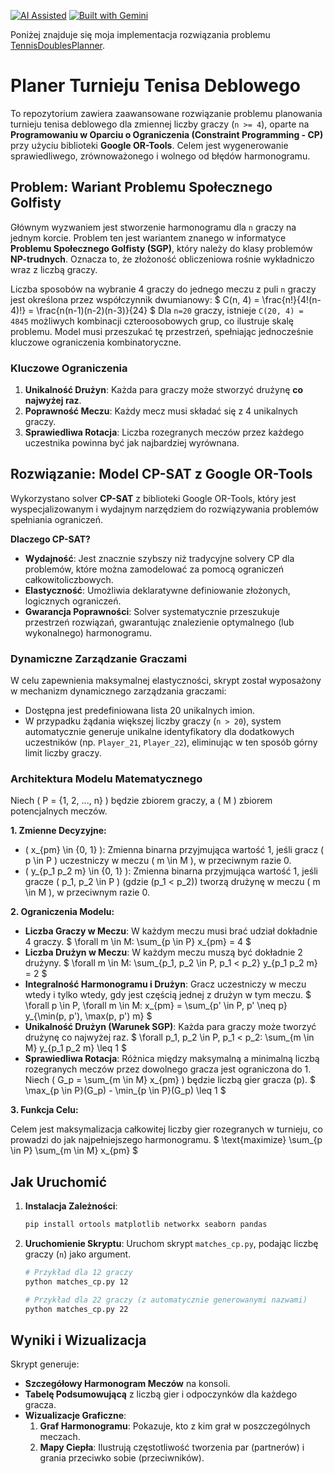 [![AI Assisted](https://img.shields.io/badge/AI-Assisted-blue?style=for-the-badge&logo=openai)](./AI_POLICY.md) [![Built with Gemini](https://img.shields.io/badge/Built%20with-Gemini-4285F4?style=for-the-badge&logo=google-gemini)](https://gemini.google.com/)

Poniżej znajduje się moja implementacja rozwiązania problemu [TennisDoublesPlanner](https://github.com/Kagroth/TennisDoublesPlanner).

# Planer Turnieju Tenisa Deblowego

To repozytorium zawiera zaawansowane rozwiązanie problemu planowania turnieju tenisa deblowego dla zmiennej liczby graczy (`n >= 4`), oparte na **Programowaniu w Oparciu o Ograniczenia (Constraint Programming - CP)** przy użyciu biblioteki **Google OR-Tools**. Celem jest wygenerowanie sprawiedliwego, zrównoważonego i wolnego od błędów harmonogramu.

## Problem: Wariant Problemu Społecznego Golfisty

Głównym wyzwaniem jest stworzenie harmonogramu dla `n` graczy na jednym korcie. Problem ten jest wariantem znanego w informatyce **Problemu Społecznego Golfisty (SGP)**, który należy do klasy problemów **NP-trudnych**. Oznacza to, że złożoność obliczeniowa rośnie wykładniczo wraz z liczbą graczy.

Liczba sposobów na wybranie 4 graczy do jednego meczu z puli `n` graczy jest określona przez współczynnik dwumianowy:
$ C(n, 4) = \frac{n!}{4!(n-4)!} = \frac{n(n-1)(n-2)(n-3)}{24} $
Dla `n=20` graczy, istnieje `C(20, 4) = 4845` możliwych kombinacji czteroosobowych grup, co ilustruje skalę problemu. Model musi przeszukać tę przestrzeń, spełniając jednocześnie kluczowe ograniczenia kombinatoryczne.

### Kluczowe Ograniczenia
1.  **Unikalność Drużyn**: Każda para graczy może stworzyć drużynę **co najwyżej raz**.
2.  **Poprawność Meczu**: Każdy mecz musi składać się z 4 unikalnych graczy.
3.  **Sprawiedliwa Rotacja**: Liczba rozegranych meczów przez każdego uczestnika powinna być jak najbardziej wyrównana.

## Rozwiązanie: Model CP-SAT z Google OR-Tools

Wykorzystano solver **CP-SAT** z biblioteki Google OR-Tools, który jest wyspecjalizowanym i wydajnym narzędziem do rozwiązywania problemów spełniania ograniczeń.

**Dlaczego CP-SAT?**
*   **Wydajność**: Jest znacznie szybszy niż tradycyjne solvery CP dla problemów, które można zamodelować za pomocą ograniczeń całkowitoliczbowych.
*   **Elastyczność**: Umożliwia deklaratywne definiowanie złożonych, logicznych ograniczeń.
*   **Gwarancja Poprawności**: Solver systematycznie przeszukuje przestrzeń rozwiązań, gwarantując znalezienie optymalnego (lub wykonalnego) harmonogramu.

### Dynamiczne Zarządzanie Graczami
W celu zapewnienia maksymalnej elastyczności, skrypt został wyposażony w mechanizm dynamicznego zarządzania graczami:
*   Dostępna jest predefiniowana lista 20 unikalnych imion.
*   W przypadku żądania większej liczby graczy (`n > 20`), system automatycznie generuje unikalne identyfikatory dla dodatkowych uczestników (np. `Player_21`, `Player_22`), eliminując w ten sposób górny limit liczby graczy.

### Architektura Modelu Matematycznego

Niech \( P = \{1, 2, ..., n\} \) będzie zbiorem graczy, a \( M \) zbiorem potencjalnych meczów.

**1. Zmienne Decyzyjne:**

*   \( x_{pm} \in \{0, 1\} \): Zmienna binarna przyjmująca wartość 1, jeśli gracz \( p \in P \) uczestniczy w meczu \( m \in M \), w przeciwnym razie 0.
*   \( y_{p_1 p_2 m} \in \{0, 1\} \): Zmienna binarna przyjmująca wartość 1, jeśli gracze \( p_1, p_2 \in P \) (gdzie \(p_1 < p_2\)) tworzą drużynę w meczu \( m \in M \), w przeciwnym razie 0.

**2. Ograniczenia Modelu:**

*   **Liczba Graczy w Meczu**: W każdym meczu musi brać udział dokładnie 4 graczy.
    $ \forall m \in M: \sum_{p \in P} x_{pm} = 4 $
*   **Liczba Drużyn w Meczu**: W każdym meczu muszą być dokładnie 2 drużyny.
    $ \forall m \in M: \sum_{p_1, p_2 \in P, p_1 < p_2} y_{p_1 p_2 m} = 2 $
*   **Integralność Harmonogramu i Drużyn**: Gracz uczestniczy w meczu wtedy i tylko wtedy, gdy jest częścią jednej z drużyn w tym meczu.
    $ \forall p \in P, \forall m \in M: x_{pm} = \sum_{p' \in P, p' \neq p} y_{\min(p, p'), \max(p, p') m} $
*   **Unikalność Drużyn (Warunek SGP)**: Każda para graczy może tworzyć drużynę co najwyżej raz.
    $ \forall p_1, p_2 \in P, p_1 < p_2: \sum_{m \in M} y_{p_1 p_2 m} \leq 1 $
*   **Sprawiedliwa Rotacja**: Różnica między maksymalną a minimalną liczbą rozegranych meczów przez dowolnego gracza jest ograniczona do 1. Niech \( G_p = \sum_{m \in M} x_{pm} \) będzie liczbą gier gracza \(p\).
    $ \max_{p \in P}(G_p) - \min_{p \in P}(G_p) \leq 1 $

**3. Funkcja Celu:**

Celem jest maksymalizacja całkowitej liczby gier rozegranych w turnieju, co prowadzi do jak najpełniejszego harmonogramu.
$ \text{maximize} \sum_{p \in P} \sum_{m \in M} x_{pm} $

## Jak Uruchomić

1.  **Instalacja Zależności**:
    ```bash
    pip install ortools matplotlib networkx seaborn pandas
    ```
2.  **Uruchomienie Skryptu**:
    Uruchom skrypt `matches_cp.py`, podając liczbę graczy (`n`) jako argument.
    ```bash
    # Przykład dla 12 graczy
    python matches_cp.py 12
    
    # Przykład dla 22 graczy (z automatycznie generowanymi nazwami)
    python matches_cp.py 22
    ```

## Wyniki i Wizualizacja

Skrypt generuje:
*   **Szczegółowy Harmonogram Meczów** na konsoli.
*   **Tabelę Podsumowującą** z liczbą gier i odpoczynków dla każdego gracza.
*   **Wizualizacje Graficzne**:
    1.  **Graf Harmonogramu**: Pokazuje, kto z kim grał w poszczególnych meczach.
    2.  **Mapy Ciepła**: Ilustrują częstotliwość tworzenia par (partnerów) i grania przeciwko sobie (przeciwników).

